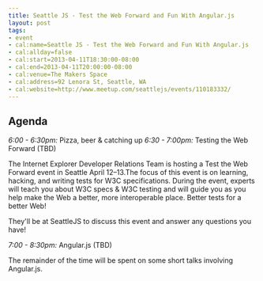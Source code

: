 ```yaml
---
title: Seattle JS - Test the Web Forward and Fun With Angular.js
layout: post
tags:
- event
- cal:name=Seattle JS - Test the Web Forward and Fun With Angular.js
- cal:allday=false
- cal:start=2013-04-11T18:30:00-08:00
- cal:end=2013-04-11T20:00:00-08:00
- cal:venue=The Makers Space
- cal:address=92 Lenora St, Seattle, WA
- cal:website=http://www.meetup.com/seattlejs/events/110183332/
---
```

Agenda
------

*6:00 - 6:30pm:* Pizza, beer & catching up
*6:30 - 7:00pm:* Testing the Web Forward (TBD)

The Internet Explorer Developer Relations Team is hosting a Test the Web Forward event in Seattle April 12–13.The focus of this event is on learning, hacking, and writing tests for W3C specifications. During the event, experts will teach you about W3C specs & W3C testing and will guide you as you help make the Web a better, more interoperable place. Better tests for a better Web!

They'll be at SeattleJS to discuss this event and answer any questions you have!

*7:00 - 8:30pm:* Angular.js (TBD)

The remainder of the time will be spent on some short talks involving Angular.js.
